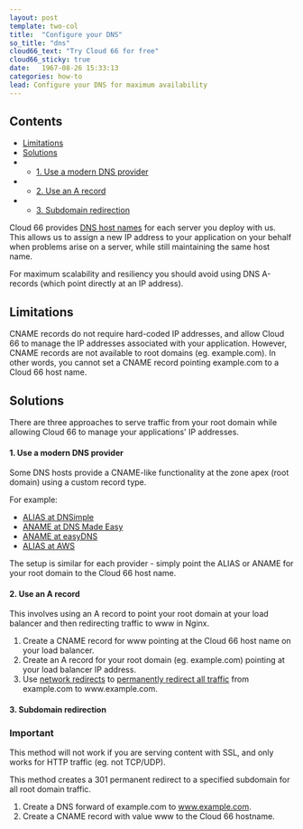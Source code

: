 ```yaml
---
layout: post
template: two-col
title:  "Configure your DNS"
so_title: "dns"
cloud66_text: "Try Cloud 66 for free"
cloud66_sticky: true
date:   1967-08-26 15:33:13
categories: how-to
lead: Configure your DNS for maximum availability
---
```


<h2>Contents</h2>
<ul class="page-toc">
	<li>
		<a href="#limit">Limitations</a>
	</li>
	<li>
		<a href="#solution">Solutions</a>
	</li>
	        <li>
                <ul>
                <li><a href="#dns">1. Use a modern DNS provider</a></li>
                </ul>
            </li>
            <li>
                <ul>
                <li><a href="#arecord">2. Use an A record</a></li>
                </ul>
            </li>
            <li>
                <ul>
                <li><a href="#subdomain">3. Subdomain redirection</a></li>
                </ul>
            </li>
</ul>

Cloud 66 provides [DNS host names](/stack-features/dns-service.html) for each server you deploy with us. This allows us to assign a new IP address to your application on your behalf when problems arise on a server, while still maintaining the same host name.

For maximum scalability and resiliency you should avoid using DNS A-records (which point directly at an IP address).

<h2 id="limit">Limitations</h2>
CNAME records do not require hard-coded IP addresses, and allow Cloud 66 to manage the IP addresses associated with your application. However, CNAME records are not available to root domains (eg. example.com). In other words, you cannot set a CNAME record pointing example.com to a Cloud 66 host name.

<h2 id="solution">Solutions</h2>

There are three approaches to serve traffic from your root domain while allowing Cloud 66 to manage your applications' IP addresses.

<h4 id="dns">1. Use a modern DNS provider</h4>
Some DNS hosts provide a CNAME-like functionality at the zone apex (root domain) using a custom record type.

For example:

- [ALIAS at DNSimple](http://support.dnsimple.com/articles/alias-record)
- [ANAME at DNS Made Easy](http://www.dnsmadeeasy.com/technology/aname-records/)
- [ANAME at easyDNS](http://docs.easydns.com/aname-records/)
- [ALIAS at AWS](http://docs.aws.amazon.com/Route53/latest/DeveloperGuide/CreatingAliasRRSets.html)

The setup is similar for each provider - simply point the ALIAS or ANAME for your root domain to the Cloud 66 host name.

<h4 id="arecord">2. Use an A record</h4>
This involves using an A record to point your root domain at your load balancer and then redirecting traffic to www in Nginx.

<ol>
<li>Create a CNAME record for www pointing at the Cloud 66 host name on your load balancer.</li>
<li>Create an A record for your root domain (eg. example.com) pointing at your load balancer IP address.</li>
<li>​Use <a href="/stack-features/network-configuration.html#www">network redirects</a> to <a href="http://stackoverflow.com/questions/7947030/nginx-no-www-to-www-and-www-to-no-www">permanently redirect all traffic</a> from example.com to www.example.com.</li>
</ol>

<h4 id="subdomain">3. Subdomain redirection</h4>
<div class="notice notice-danger">
	<h3>Important</h3>
	<p>This method will not work if you are serving content with SSL, and only works for HTTP traffic (eg. not TCP/UDP).</p>
</div>

This method creates a 301 permanent redirect to a specified subdomain for all root domain traffic.

1. Create a DNS forward of example.com to www.example.com.
2. Create a CNAME record with value www to the Cloud 66 hostname.